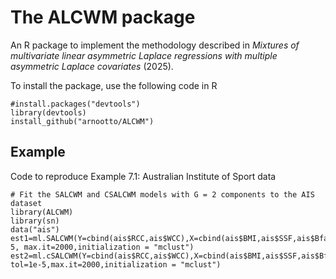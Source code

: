 # The ALCWM package
An R package to implement the methodology described in *Mixtures of multivariate linear asymmetric Laplace regressions with multiple asymmetric Laplace covariates* (2025).

To install the package, use the following code in R
```{r}
#install.packages("devtools")
library(devtools)
install_github("arnootto/ALCWM")
```
## Example
Code to reproduce Example 7.1: Australian Institute of Sport data
```{r}
# Fit the SALCWM and CSALCWM models with G = 2 components to the AIS dataset
library(ALCWM)
library(sn)
data("ais")
est1=ml.SALCWM(Y=cbind(ais$RCC,ais$WCC),X=cbind(ais$BMI,ais$SSF,ais$Bfat,ais$LBM),G=2,tol=1e-5, max.it=2000,initialization = "mclust")
est2=ml.cSALCWM(Y=cbind(ais$RCC,ais$WCC),X=cbind(ais$BMI,ais$SSF,ais$Bfat,ais$LBM),G=2, tol=1e-5,max.it=2000,initialization = "mclust")
```
